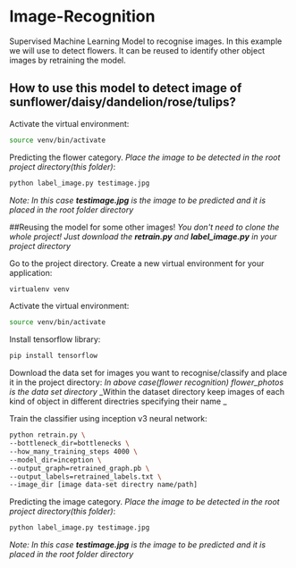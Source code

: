 # Image-Recognition
Supervised Machine Learning Model to recognise images.
In this example we will use to detect flowers.
It can be reused to identify other object images by retraining the model.

## How to use this model to detect image of sunflower/daisy/dandelion/rose/tulips?
Activate the virtual environment:
```bash
source venv/bin/activate
```
Predicting the flower category.
*Place the image to be detected in the root project directory(this folder)*:
```bash
python label_image.py testimage.jpg 
```
_Note: In this case **testimage.jpg** is the image to be predicted and it is placed in the root folder directory_

##Reusing the model for some other images!
_You don't need to clone the whole project! Just download the **retrain.py** and **label_image.py** in your project directory_

Go to the project directory.
Create a new virtual environment for your application:
```bash
virtualenv venv
```
Activate the virtual environment:
```bash
source venv/bin/activate
```
Install tensorflow library:
```bash
pip install tensorflow
```
Download the data set for images you want to recognise/classify and place it in the project directory:
*In above case(flower recognition) flower_photos is the data set directory*
_Within the dataset directory keep images of each kind of object in different directries specifying their name _

Train the classifier using inception v3 neural network:
```bash
python retrain.py \
--bottleneck_dir=bottlenecks \
--how_many_training_steps 4000 \
--model_dir=inception \
--output_graph=retrained_graph.pb \
--output_labels=retrained_labels.txt \
--image_dir [image data-set directry name/path]
```
Predicting the image category.
*Place the image to be detected in the root project directory(this folder)*:
```bash
python label_image.py testimage.jpg 
```
_Note: In this case **testimage.jpg** is the image to be predicted and it is placed in the root folder directory_
